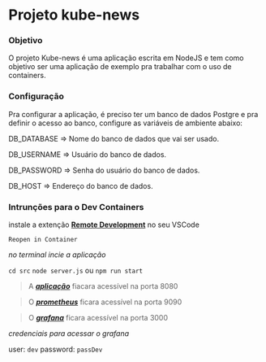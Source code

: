 # Projeto kube-news

### Objetivo
O projeto Kube-news é uma aplicação escrita em NodeJS e tem como objetivo ser uma aplicação de exemplo pra trabalhar com o uso de containers.

### Configuração
Pra configurar a aplicação, é preciso ter um banco de dados Postgre e pra definir o acesso ao banco, configure as variáveis de ambiente abaixo:

DB_DATABASE => Nome do banco de dados que vai ser usado.

DB_USERNAME => Usuário do banco de dados.

DB_PASSWORD => Senha do usuário do banco de dados.

DB_HOST => Endereço do banco de dados.

### Intrunções para o Dev Containers
instale a extenção **[Remote Development](https://marketplace.visualstudio.com/items?itemName=ms-vscode-remote.vscode-remote-extensionpack)** no seu VSCode

`Reopen in Container`

*no terminal incie a aplicação*
 
`cd src`
`node server.js` ou `npm run start`

>A ***[aplicação](http://localhost:8080)*** fiacara acessível na porta 8080

>O ***[prometheus](http://localhost:9090/targets)*** ficara acessível na porta 9090


> O ***[grafana](http://localhost:3000)*** ficara acessível na porta 3000

*credenciais para acessar o grafana*

user: `dev` 
password: `passDev`
